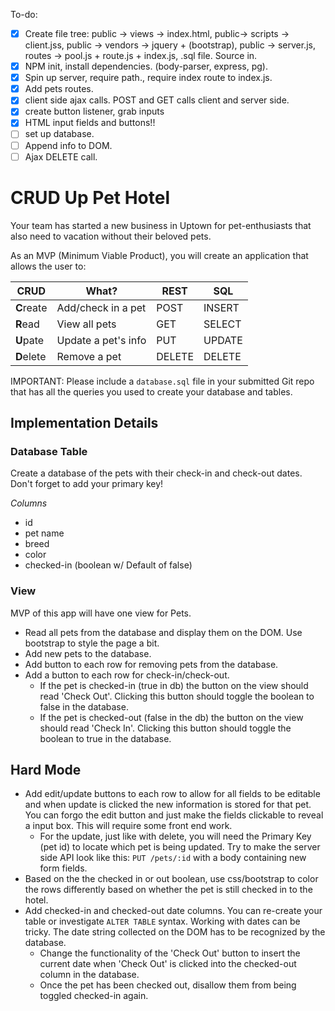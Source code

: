 To-do: 
- [x] Create file tree: public -> views -> index.html,  public-> scripts -> client.jss,
	 public -> vendors -> jquery + (bootstrap),  public -> server.js, routes -> pool.js + 
	 route.js + index.js, .sql file. Source in.
- [x] NPM init, install dependencies. (body-parser, express, pg). 
- [x] Spin up server, require path., require index route to index.js.
- [x] Add pets routes. 
- [x] client side ajax calls. POST and GET calls client and server side.
- [x] create button listener, grab inputs
- [x] HTML input fields and buttons!!
- [ ] set up database. 
- [ ] Append info to DOM.
- [ ] Ajax DELETE call.

# CRUD Up Pet Hotel

Your team has started a new business in Uptown for pet-enthusiasts that also need to vacation without their beloved pets.

As an MVP (Minimum Viable Product), you will create an application that allows the user to:

|  CRUD | What?  | REST | SQL |
|-------|--------|------|-----|
| **C**reate | Add/check in a pet| POST | INSERT|
| **R**ead | View all pets |  GET | SELECT |
| **U**pate | Update a pet's info| PUT | UPDATE |
| **D**elete |Remove a pet | DELETE | DELETE |

IMPORTANT: Please include a `database.sql` file in your submitted Git repo that has all the queries you used to create your database and tables.

## Implementation Details
### Database Table
Create a database of the pets with their check-in and check-out dates. Don't forget to add your primary key!

_Columns_

* id
* pet name
* breed
* color
* checked-in (boolean w/ Default of false)

### View
MVP of this app will have one view for Pets.

* Read all pets from the database and display them on the DOM. Use bootstrap to style the page a bit.
* Add new pets to the database.
* Add button to each row for removing pets from the database. 
* Add a button to each row for check-in/check-out. 
	* If the pet is checked-in (true in db) the button on the view should read 'Check Out'. Clicking this button should toggle the boolean to false in the database. 
	* If the pet is checked-out (false in the db) the button on the view should read 'Check In'. Clicking this button should toggle the boolean to true in the database.

## Hard Mode
* Add edit/update buttons to each row to allow for all fields to be editable and when update is clicked the new information is stored for that pet. You can forgo the edit button and just make the fields clickable to reveal a input box. This will require some front end work. 
	* For the update, just like with delete, you will need the Primary Key (pet id) to locate which pet is being updated. Try to make the server side API look like this: `PUT /pets/:id` with a body containing new form fields. 
* Based on the the checked in or out boolean, use css/bootstrap to color the rows differently based on whether the pet is still checked in to the hotel.
* Add checked-in and checked-out date columns. You can re-create your table or investigate `ALTER TABLE` syntax. Working with dates can be tricky. The date string collected on the DOM has to be recognized by the database. 
	* Change the functionality of the 'Check Out' button to insert the current date when 'Check Out' is clicked into the checked-out column in the database.
	* Once the pet has been checked out, disallow them from being toggled checked-in again. 